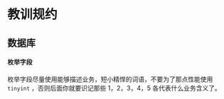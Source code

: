 # 教训规约


## 数据库

#### 枚举字段

枚举字段尽量使用能够描述业务，短小精悍的词语，不要为了那点性能使用 `tinyint` ，否则后面你就要识记那些 1，2，3，4，5 各代表什么业务含义了。
